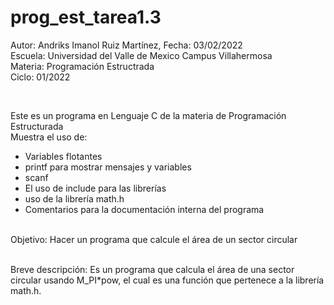 # prog_est_tarea1.3
<p>Autor: Andriks Imanol Ruiz Martínez, Fecha: 03/02/2022 <br>
Escuela: Universidad del Valle de Mexico Campus Villahermosa <br>
Materia: Programación Estructrada <br>
Ciclo: 01/2022</p>
<br>
<p>Este es un programa en Lenguaje C de la materia de Programación Estructurada<br>
Muestra el uso de:
  <ul>
    <li>Variables flotantes</li>
    <li>printf para mostrar mensajes y variables</li>
    <li>scanf</li>
    <li>El uso de include para las librerías</li>
    <li>uso de la librería math.h</li>
    <li>Comentarios para la documentación interna del programa</li>
    </ul>
    </p>
<br>
Objetivo: Hacer un programa que calcule el área de un sector circular
<br>
<br>
<p>Breve descripción:
Es un programa que calcula el área de una sector circular usando M_PI*pow, el cual es una función que pertenece a la librería math.h.
<br>
</p>
